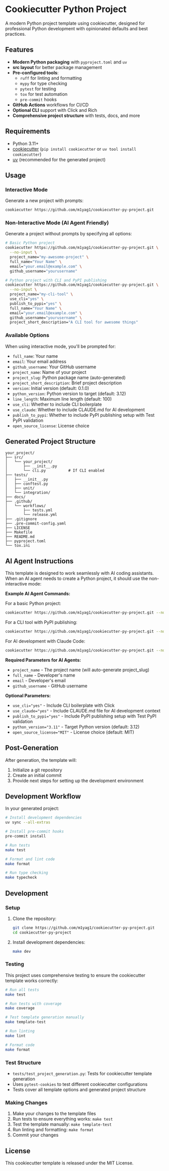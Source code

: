 # Cookiecutter Python Project

A modern Python project template using cookiecutter, designed for professional Python development with opinionated defaults and best practices.

## Features

- **Modern Python packaging** with `pyproject.toml` and `uv`
- **src layout** for better package management
- **Pre-configured tools**:
  - `ruff` for linting and formatting
  - `mypy` for type checking
  - `pytest` for testing
  - `tox` for test automation
  - `pre-commit` hooks
- **GitHub Actions** workflows for CI/CD
- **Optional CLI** support with Click and Rich
- **Comprehensive project structure** with tests, docs, and more

## Requirements

- Python 3.11+
- [cookiecutter](https://cookiecutter.readthedocs.io/) (`pip install cookiecutter` or `uv tool install cookiecutter`)
- [uv](https://github.com/astral-sh/uv) (recommended for the generated project)

## Usage

### Interactive Mode

Generate a new project with prompts:

```bash
cookiecutter https://github.com/m1yag1/cookiecutter-py-project.git
```

### Non-Interactive Mode (AI Agent Friendly)

Generate a project without prompts by specifying all options:

```bash
# Basic Python project
cookiecutter https://github.com/m1yag1/cookiecutter-py-project.git \
  --no-input \
  project_name="my-awesome-project" \
  full_name="Your Name" \
  email="your.email@example.com" \
  github_username="yourusername"

# Python project with CLI and PyPI publishing
cookiecutter https://github.com/m1yag1/cookiecutter-py-project.git \
  --no-input \
  project_name="my-cli-tool" \
  use_cli="yes" \
  publish_to_pypi="yes" \
  full_name="Your Name" \
  email="your.email@example.com" \
  github_username="yourusername" \
  project_short_description="A CLI tool for awesome things"
```

### Available Options

When using interactive mode, you'll be prompted for:

- `full_name`: Your name
- `email`: Your email address
- `github_username`: Your GitHub username
- `project_name`: Name of your project
- `project_slug`: Python package name (auto-generated)
- `project_short_description`: Brief project description
- `version`: Initial version (default: 0.1.0)
- `python_version`: Python version to target (default: 3.12)
- `line_length`: Maximum line length (default: 100)
- `use_cli`: Whether to include CLI boilerplate
- `use_claude`: Whether to include CLAUDE.md for AI development
- `publish_to_pypi`: Whether to include PyPI publishing setup with Test PyPI validation
- `open_source_license`: License choice

## Generated Project Structure

```
your_project/
├── src/
│   └── your_project/
│       ├── __init__.py
│       └── cli.py          # If CLI enabled
├── tests/
│   ├── __init__.py
│   ├── conftest.py
│   ├── unit/
│   └── integration/
├── docs/
├── .github/
│   └── workflows/
│       ├── tests.yml
│       └── release.yml
├── .gitignore
├── .pre-commit-config.yaml
├── LICENSE
├── Makefile
├── README.md
├── pyproject.toml
└── tox.ini
```

## AI Agent Instructions

This template is designed to work seamlessly with AI coding assistants. When an AI agent needs to create a Python project, it should use the non-interactive mode:

**Example AI Agent Commands:**

For a basic Python project:
```bash
cookiecutter https://github.com/m1yag1/cookiecutter-py-project.git --no-input project_name="project-name" full_name="Developer Name" email="dev@example.com" github_username="devuser"
```

For a CLI tool with PyPI publishing:
```bash
cookiecutter https://github.com/m1yag1/cookiecutter-py-project.git --no-input project_name="my-cli-tool" use_cli="yes" publish_to_pypi="yes" full_name="Developer Name" email="dev@example.com" github_username="devuser"
```

For AI development with Claude Code:
```bash
cookiecutter https://github.com/m1yag1/cookiecutter-py-project.git --no-input project_name="my-ai-project" use_claude="yes" full_name="Developer Name" email="dev@example.com" github_username="devuser"
```

**Required Parameters for AI Agents:**
- `project_name` - The project name (will auto-generate project_slug)
- `full_name` - Developer's name
- `email` - Developer's email
- `github_username` - GitHub username

**Optional Parameters:**
- `use_cli="yes"` - Include CLI boilerplate with Click
- `use_claude="yes"` - Include CLAUDE.md file for AI development context
- `publish_to_pypi="yes"` - Include PyPI publishing setup with Test PyPI validation
- `python_version="3.11"` - Target Python version (default: 3.12)
- `open_source_license="MIT"` - License choice (default: MIT)

## Post-Generation

After generation, the template will:
1. Initialize a git repository
2. Create an initial commit
3. Provide next steps for setting up the development environment

## Development Workflow

In your generated project:

```bash
# Install development dependencies
uv sync --all-extras

# Install pre-commit hooks
pre-commit install

# Run tests
make test

# Format and lint code
make format

# Run type checking
make typecheck
```

## Development

### Setup

1. Clone the repository:
   ```bash
   git clone https://github.com/m1yag1/cookiecutter-py-project.git
   cd cookiecutter-py-project
   ```

2. Install development dependencies:
   ```bash
   make dev
   ```

### Testing

This project uses comprehensive testing to ensure the cookiecutter template works correctly:

```bash
# Run all tests
make test

# Run tests with coverage
make coverage

# Test template generation manually
make template-test

# Run linting
make lint

# Format code
make format
```

### Test Structure

- `tests/test_project_generation.py`: Tests for cookiecutter template generation
- Uses `pytest-cookies` to test different cookiecutter configurations
- Tests cover all template options and generated project structure

### Making Changes

1. Make your changes to the template files
2. Run tests to ensure everything works: `make test`
3. Test the template manually: `make template-test`
4. Run linting and formatting: `make format`
5. Commit your changes

## License

This cookiecutter template is released under the MIT License.
